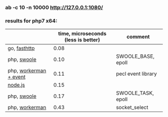 ### ab -c 10 -n 10000 http://127.0.0.1:1080/

### results for php7 x64:

||time, microseconds (less is better)|comment|
|---|---|---|
|go, [fasthttp](https://github.com/morozovsk/webserver-performance-comparison/blob/master/fasthttp.go)|0.08||
|php, [swoole](https://github.com/morozovsk/webserver-performance-comparison/blob/master/swoole.php)|0.10|SWOOLE_BASE, epoll|
|php, [workerman + event](https://github.com/morozovsk/webserver-performance-comparison/blob/master/workerman.php)|0.11|pecl event library|
|[node.js](https://github.com/morozovsk/webserver-performance-comparison/blob/master/node.js)|0.15||
|php, [swoole](https://github.com/morozovsk/webserver-performance-comparison/blob/master/swoole.php)|0.17|SWOOLE_TASK, epoll|
|php, [workerman](https://github.com/morozovsk/webserver-performance-comparison/blob/master/workerman.php)|0.43|socket_select|
